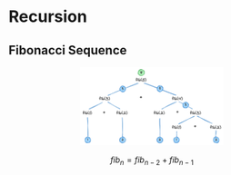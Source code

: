 # Recursion

## Fibonacci Sequence

<p align="center">
  <img src="../images/fibonacci-sequence-recursion.png" width="50%" />
</p>

$$
fib_{n}=fib_{n-2}+fib_{n-1}
$$
